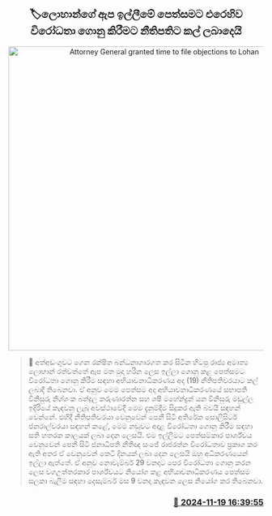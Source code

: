 <p align='center'><b><h2 align='center' title='Attorney General granted time to file objections to Lohan's bail petition'>🏷ලොහාන්ගේ ඇප ඉල්ලීමේ පෙත්සමට එරෙහිව විරෝධතා ගොනු කිරීමට නීතිපතිට කල් ලබාදෙයි</h2></b></p>
<p align='center'><img src='https://helakuru.sgp1.cdn.digitaloceanspaces.com/esana/images/lib/court-new-thumb-tt.jpg' width='600' alt='Attorney General granted time to file objections to Lohan's bail petition'></p>

>📝 අත්අඩංගුවට ගෙන රක්ෂිත බන්ධනාගාරගත කර සිටින හිටපු රාජ්‍ය අමාත්‍ය ලොහාන් රත්වත්තේ ඇප මත මුදා හරින ලෙස ඉල්ලා ගොනු කළ පෙත්සමට විරෝධතා ගොනු කිරීම සඳහා අභියාචනාධිකරණය අද (19) නීතිපතිවරයාට කල් ලබාදී තිබෙනවා.
ඒ අනුව මෙම පෙත්සම අද අභියාචනාධිකරණයේ සභාපති විනිසුරු නිශ්ශංක බන්දුල කරුණාරත්න සහ ශෂී මහේන්ද්‍රන් යන විනිසුරු මඩුල්ල ඉදිරියේ කැඳවනු ලැබූ අවස්ථාවේදී මෙම දැනුම්දීම සිදුකර ඇති බවයි සඳහන් වෙන්නේ.
එහිදී නීතිපතිවරයා වෙනුවෙන් පෙනී සිටි අතිරේක සොලිසිටර් ජනරාල්වරයා සඳහන් කළේ, මෙම නඩුවට අදාළ විරෝධතා ගොනු කිරීම සඳහා සති හතරක කාලයක් ලබා දෙන ලෙසයි.
එම ඉල්ලීමට පෙත්සම්කාර පාර්ශ්වය වෙනුවෙන් පෙනී සිටි ජනාධිපති නීතීඥ සංජේ රාජරත්න විරෝධතාව ප්‍රකාශ කර ඇති අතර ඒ වෙනුවෙන් කෙටි දිනයක් ලබා දෙන ලෙසයි ඔහු අධිකරණයෙන් ඉල්ලා ඇත්තේ.
ඒ අනුව නොවැම්බර් 29 වනදාට පෙර විරෝධතා ගොනු කරන ලෙස වගඋත්තරකාර පාර්ශ්වයට නියෝග කළ අභියාචනාධිකරණය පෙත්සම සලකා බැලීම සඳහා දෙසැම්බර් මස 9 වනදා කැඳවන ලෙස නියෝග කර තිබෙනවා.


<h3 align='right'><a href='https://www.helakuru.lk/esana/p/105225/'>📅 2024-11-19 16:39:55</a></h3>
